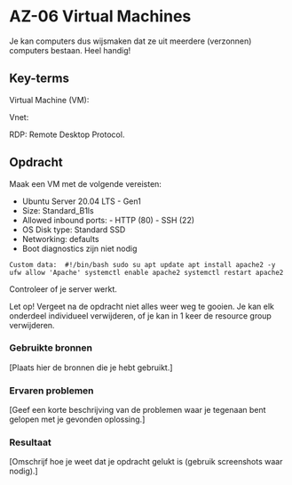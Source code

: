 # AZ-06 Virtual Machines
Je kan computers dus wijsmaken dat ze uit meerdere (verzonnen) computers bestaan. Heel handig! 

## Key-terms
Virtual Machine (VM):

Vnet: 

RDP:
Remote Desktop Protocol.

## Opdracht
Maak een VM met de volgende vereisten:
- Ubuntu Server 20.04 LTS - Gen1
- Size: Standard_B1ls
- Allowed inbound ports:
        - HTTP (80)
        - SSH (22)
- OS Disk type: Standard SSD
- Networking: defaults
- Boot diagnostics zijn niet nodig

`Custom data: 
#!/bin/bash
sudo su
apt update
apt install apache2 -y
ufw allow 'Apache'
systemctl enable apache2
systemctl restart apache2`

Controleer of je server werkt.

Let op! Vergeet na de opdracht niet alles weer weg te gooien. Je kan elk onderdeel individueel verwijderen, of je kan in 1 keer de resource group verwijderen.


### Gebruikte bronnen
[Plaats hier de bronnen die je hebt gebruikt.]

### Ervaren problemen
[Geef een korte beschrijving van de problemen waar je tegenaan bent gelopen met je gevonden oplossing.]

### Resultaat
[Omschrijf hoe je weet dat je opdracht gelukt is (gebruik screenshots waar nodig).]